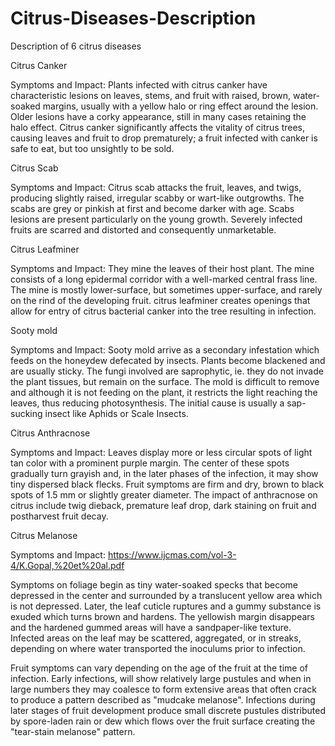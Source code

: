 # Citrus-Diseases-Description
Description of 6 citrus diseases

Citrus Canker

Symptoms and Impact:
Plants infected with citrus canker have characteristic lesions on leaves, stems, and fruit with raised, brown, water-soaked margins, usually with a yellow halo or ring effect around the lesion. Older lesions have a corky appearance, still in many cases retaining the halo effect. Citrus canker significantly affects the vitality of citrus trees, causing leaves and fruit to drop prematurely; a fruit infected with canker is safe to eat, but too unsightly to be sold. 

Citrus Scab

Symptoms and Impact:
Citrus scab attacks the fruit, leaves, and twigs, producing slightly raised, irregular scabby or wart-like outgrowths. The scabs are grey or pinkish at first and become darker with age. Scabs lesions are present particularly on the young growth. Severely infected fruits are scarred and distorted and consequently unmarketable.

Citrus Leafminer

Symptoms and Impact:
They mine the leaves of their host plant. The mine consists of a long epidermal corridor with a well-marked central frass line. The mine is mostly lower-surface, but sometimes upper-surface, and rarely on the rind of the developing fruit. citrus leafminer creates openings that allow for entry of citrus bacterial canker into the tree resulting in infection.

Sooty mold

Symptoms and Impact:
Sooty mold arrive as a secondary infestation which feeds on the honeydew defecated by insects. Plants become blackened and are usually sticky. The fungi involved are saprophytic, ie. they do not invade the plant tissues, but remain on the surface. The mold is difficult to remove and although it is not feeding on the plant, it restricts the light reaching the leaves, thus reducing photosynthesis. The initial cause is usually a sap-sucking insect like Aphids or Scale Insects. 

Citrus Anthracnose

Symptoms and Impact:
Leaves display more or less circular spots of light tan color with a prominent purple margin. The center of these spots gradually turn grayish and, in the later phases of the infection, it may show tiny dispersed black flecks. Fruit symptoms are firm and dry, brown to black spots of 1.5 mm or slightly greater diameter. The impact of anthracnose on citrus include twig dieback, premature leaf drop, dark staining on fruit and postharvest fruit decay. 

Citrus Melanose

Symptoms and Impact:
https://www.ijcmas.com/vol-3-4/K.Gopal,%20et%20al.pdf

Symptoms on foliage begin as tiny water-soaked specks that become depressed in the center and surrounded by a translucent yellow area which is not depressed. Later, the leaf cuticle ruptures and a gummy substance is exuded which turns brown and hardens. The yellowish margin disappears and the hardened gummed areas will have a sandpaper-like texture.  Infected areas on the leaf may be scattered, aggregated, or in streaks, depending on where water transported the inoculums prior to infection.

Fruit symptoms can vary depending on the age of the fruit at the time of infection. Early infections, will show relatively large pustules and when in large numbers they may coalesce to form extensive areas that often crack to produce a pattern described as "mudcake melanose". Infections during later stages of fruit development produce small discrete pustules distributed by spore-laden rain or dew which flows over the fruit surface creating the "tear-stain melanose" pattern. 
